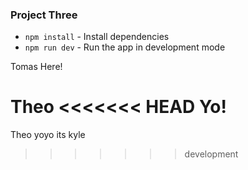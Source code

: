 ### Project Three

- `npm install` - Install dependencies
- `npm run dev` - Run the app in development mode

Tomas Here!

Theo
<<<<<<< HEAD
Yo!
=======

Theo
yoyo its kyle
>>>>>>> development
